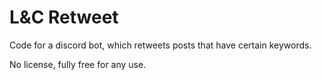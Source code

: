 # L&C Retweet

Code for a discord bot, which retweets posts that have certain keywords.

No license, fully free for any use.
